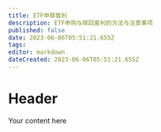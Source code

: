 ```yaml
---
title: ETF申赎套利
description: ETF申购与赎回套利的方法与注意事项
published: false
date: 2023-06-06T05:51:21.655Z
tags: 
editor: markdown
dateCreated: 2023-06-06T05:51:21.655Z
---
```


# Header
Your content here